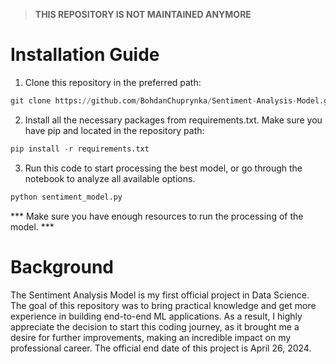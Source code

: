 > **THIS REPOSITORY IS NOT MAINTAINED ANYMORE**

# Installation Guide 
1. Clone this repository in the preferred path: 
```python
git clone https://github.com/BohdanChuprynka/Sentiment-Analysis-Model.git
```
2. Install all the necessary packages from requirements.txt. Make sure you have pip and located in the repository path: 
```python
pip install -r requirements.txt
```
3. Run this code to start processing the best model, or go through the notebook to analyze all available options.
```python 
python sentiment_model.py 
```
*** Make sure you have enough resources to run the processing of the model. ***

# Background 
The Sentiment Analysis Model is my first official project in Data Science. The goal of this repository was to bring practical knowledge and get more experience in building end-to-end ML applications. As a result, I highly appreciate the decision to start this coding journey, as it brought me a desire for further improvements, making an incredible impact on my professional career. The official end date of this project is April 26, 2024.

